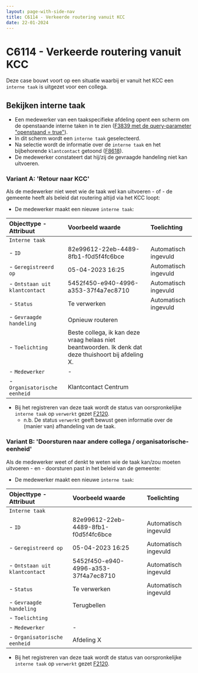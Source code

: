 ```yaml
---
layout: page-with-side-nav
title: C6114 - Verkeerde routering vanuit KCC
date: 22-01-2024
---
```


# C6114 - Verkeerde routering vanuit KCC

Deze case bouwt voort op een situatie waarbij er vanuit het KCC een `interne taak` is uitgezet voor een collega.

## Bekijken interne taak

- Een medewerker van een taakspecifieke afdeling opent een scherm om de openstaande interne taken in te zien ([F3839 met de query-parameter "openstaand = true"](./3839.md)).
- In dit scherm wordt een `interne taak` geselecteerd.
- Na selectie wordt de informatie over de `interne taak` en het bijbehorende `klantcontact` getoond ([F8618](./8618.md)).
- De medewerker constateert dat hij/zij de gevraagde handeling niet kan uitvoeren. 

### Variant A: 'Retour naar KCC'

Als de medewerker niet weet wie de taak wel kan uitvoeren - of - de gemeente heeft als beleid dat routering altijd via het KCC loopt:

- De medewerker maakt een nieuwe `interne taak`:

| Objecttype - Attribuut | Voorbeeld waarde | Toelichting |
| :----------- | :----------- | :----------- |
| `Interne taak` | | |
| - `ID` | 82e99612-22eb-4489-8fb1-f0d5f4fc6bce | Automatisch ingevuld |
| - `Geregistreerd op` | 05-04-2023 16:25 | Automatisch ingevuld |
| - `Ontstaan uit klantcontact` | 5452f450-e940-4996-a353-37f4a7ec8710 | Automatisch ingevuld |
| - `Status` | Te verwerken | Automatisch ingevuld | 
| - `Gevraagde handeling` | Opnieuw routeren |
| - `Toelichting` | Beste collega, ik kan deze vraag helaas niet beantwoorden. Ik denk dat deze thuishoort bij afdeling X. |
| - `Medewerker` | - |  |
| - `Organisatorische eenheid` | Klantcontact Centrum |  |

- Bij het registreren van deze taak wordt de status van oorspronkelijke `interne taak` op `verwerkt` gezet [F2120](./2120.md).
  - n.b. De status `verwerkt` geeft bewust geen informatie over de (manier van) afhandeling van de taak.

### Variant B: 'Doorsturen naar andere collega / organisatorische-eenheid'

Als de medewerker weet of denkt te weten wie de taak kan/zou moeten uitvoeren - en - doorsturen past in het beleid van de gemeente:

- De medewerker maakt een nieuwe `interne taak`:

| Objecttype - Attribuut | Voorbeeld waarde | Toelichting |
| :----------- | :----------- | :----------- |
| `Interne taak` | | |
| - `ID` | 82e99612-22eb-4489-8fb1-f0d5f4fc6bce | Automatisch ingevuld |
| - `Geregistreerd op` | 05-04-2023 16:25 | Automatisch ingevuld |
| - `Ontstaan uit klantcontact` | 5452f450-e940-4996-a353-37f4a7ec8710 | Automatisch ingevuld |
| - `Status` | Te verwerken | Automatisch ingevuld | 
| - `Gevraagde handeling` | Terugbellen |
| - `Toelichting` | |
| - `Medewerker` | - |  |
| - `Organisatorische eenheid` | Afdeling X |  |

- Bij het registreren van deze taak wordt de status van oorspronkelijke `interne taak` op `verwerkt` gezet [F2120](./2120.md). 
